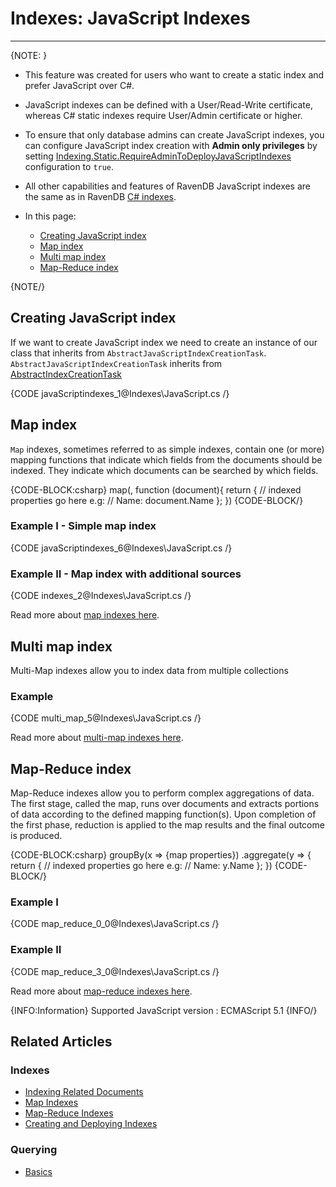 # Indexes: JavaScript Indexes
---

{NOTE: }

* This feature was created for users who want to create a static index and prefer JavaScript over C#.  

* JavaScript indexes can be defined with a User/Read-Write certificate, whereas C# static indexes 
  require User/Admin certificate or higher.  

* To ensure that only database admins can create JavaScript indexes, 
  you can configure JavaScript index creation with **Admin only privileges** by setting 
  [Indexing.Static.RequireAdminToDeployJavaScriptIndexes](../server/configuration/indexing-configuration#indexing.static.requireadmintodeployjavascriptindexes)
  configuration to `true`.

* All other capabilities and features of RavenDB JavaScript indexes are the same as in RavenDB [C# indexes](../indexes/indexing-basics).   

* In this page:
  * [Creating  JavaScript index](../indexes/javascript-indexes#creating--javascript-index)
  * [Map index](../indexes/javascript-indexes#map-index)
  * [Multi map index](../indexes/javascript-indexes#multi-map-index)
  * [Map-Reduce index](../indexes/javascript-indexes#map-reduce-index)

{NOTE/}

## Creating  JavaScript index

If we want to create JavaScript index we need to create an instance of our class that inherits 
from `AbstractJavaScriptIndexCreationTask`.   
`AbstractJavaScriptIndexCreationTask` inherits from [AbstractIndexCreationTask](../indexes/creating-and-deploying#Using-AbstractIndexCreationTask)

{CODE javaScriptindexes_1@Indexes\JavaScript.cs /}

## Map index

`Map` indexes, sometimes referred to as simple indexes, contain one (or more) mapping functions that indicate which fields from the documents should be indexed. 
They indicate which documents can be searched by which fields.

{CODE-BLOCK:csharp}
   map(<collection-name>, function (document){
        return {
            // indexed properties go here e.g:
            // Name: document.Name
        };
    })
{CODE-BLOCK/}

### Example I - Simple map index

{CODE javaScriptindexes_6@Indexes\JavaScript.cs /}

### Example II - Map index with additional sources

{CODE indexes_2@Indexes\JavaScript.cs /}

Read more about [map indexes here](../indexes/map-indexes).

## Multi map index

Multi-Map indexes allow you to index data from multiple collections

### Example

{CODE multi_map_5@Indexes\JavaScript.cs /}

Read more about [multi-map indexes here](../indexes/map-reduce-indexes).

## Map-Reduce index
Map-Reduce indexes allow you to perform complex aggregations of data.
The first stage, called the map, runs over documents and extracts portions of data according to the defined mapping function(s).
Upon completion of the first phase, reduction is applied to the map results and the final outcome is produced.

{CODE-BLOCK:csharp}
   groupBy(x => {map properties})
        .aggregate(y => {
            return {
                // indexed properties go here e.g:
                // Name: y.Name
            };
        })
{CODE-BLOCK/}

### Example I

{CODE map_reduce_0_0@Indexes\JavaScript.cs /}

### Example II

{CODE map_reduce_3_0@Indexes\JavaScript.cs /}

Read more about [map-reduce indexes here](../indexes/map-reduce-indexes).

{INFO:Information}
Supported JavaScript version : ECMAScript 5.1
{INFO/}

## Related Articles

### Indexes

- [Indexing Related Documents](../indexes/indexing-related-documents)
- [Map Indexes](../indexes/map-indexes)
- [Map-Reduce Indexes](../indexes/map-reduce-indexes)
- [Creating and Deploying Indexes](../indexes/creating-and-deploying)

### Querying
- [Basics](../indexes/querying/basics)
